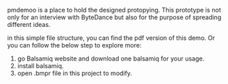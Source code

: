 pmdemoo is a place to hold the designed protopying. This prototype is not only for an interview with ByteDance but also for the purpose of spreading different ideas.

in this simple file structure, you can find the pdf version of this demo. Or you can follow the below step to explore more:
1. go Balsamiq website and download one balsamiq for your usage.
2. install balsamiq.
4. open .bmpr file in this project to modify.
